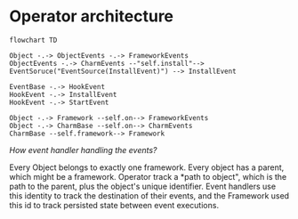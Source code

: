 # Operator architecture

```mermaid
flowchart TD

Object -.-> ObjectEvents -.-> FrameworkEvents
ObjectEvents -.-> CharmEvents --"self.install"--> EventSoruce("EventSource(InstallEvent)") --> InstallEvent

EventBase -.-> HookEvent
HookEvent -.-> InstallEvent
HookEvent -.-> StartEvent

Object -.-> Framework --self.on--> FrameworkEvents
Object -.-> CharmBase --self.on--> CharmEvents
CharmBase --self.framework--> Framework
```

*How event handler handling the events?*

Every Object belongs to exactly one framework. Every object has a parent, which might be a framework.
Operator track a *path to object", which is the path to the parent, plus the object's unique identifier.
Event handlers use this identity to track the destination of their events, and the Framework used this id to track persisted state between event executions.
